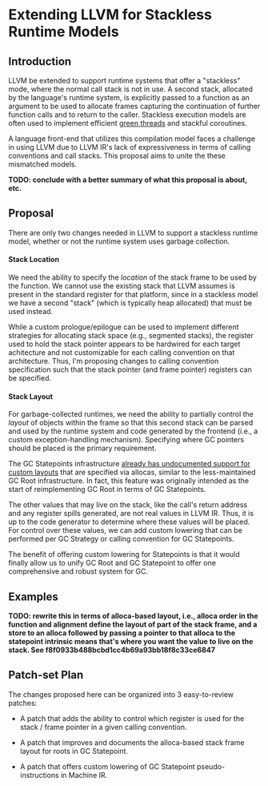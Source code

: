 Extending LLVM for Stackless Runtime Models
=====================================================

Introduction
------------

LLVM be extended to support runtime systems that offer a
"stackless" mode, where the normal call stack is not in use.
A second stack, allocated by the language's runtime system, is
explicitly passed to a function as an argument to be used to allocate
frames capturing the continuation of further function calls and to return to
the caller.
Stackless execution models are often used to implement efficient
[green threads](https://en.wikipedia.org/wiki/Green_threads) and stackful coroutines.

A language front-end that utilizes this compilation model faces a challenge in using
LLVM due to LLVM IR's lack of expressiveness in terms of calling conventions and call stacks.
This proposal aims to unite the these mismatched models.

**TODO: conclude with a better summary of what this proposal is about, etc.**



Proposal
--------

There are only two changes needed in LLVM to support a stackless runtime model,
whether or not the runtime system uses garbage collection.

#### Stack Location

We need the ability to specify the
*location* of the stack frame to be used by the function.
We cannot use the existing stack that
LLVM assumes is present in the standard register for that platform,
since in a stackless model we have a second "stack"
(which is typically heap allocated) that must be used instead.

While a custom prologue/epilogue can be used to implement different strategies
for allocating stack space (e.g., segmented stacks), the register used to hold
the stack pointer appears to be hardwired for each target achitecture
and not customizable for each calling convention on that architecture.
Thus, I'm proposing changes to calling convention specification such that the
stack pointer (and frame pointer) registers can be specified.


<!--
##### Challenges

The primary challenge is that we need an understanding of how
two functions with different calling conventions with respect to stack-passing
can interoperate without a separate assembly-code shim.

TODO: can this even work without an assembly shim function
that unifies the conventions, whether auto-generated or not?

If the caller function F's convention has a different stack convention from
a call to the callee G, then:

  1. The stack register of F must be a callee-saved register in G.
  2. The stack register of G must be an argument register in F.

During codegen, we lower the call such that the caller initalizes ???

This way, a C-convention function can allocate a fresh stack and pass it to
a stackless function so that it can execute on it, and

We can either leave this undefined, or check for this and reject
such programs. We can leave it up to the implementor of the calling
convention to identify which conventions are compatible, instead of
an automated test / check.
-->



#### Stack Layout

For garbage-collected runtimes, we need the ability to partially
control the *layout* of objects within the frame so that this second
stack can be parsed and used by the runtime system and code generated by the
frontend (i.e., a custom exception-handling mechanism).
Specifying where GC pointers should be placed is
the primary requirement.

The GC Statepoints infrastructure
[already has undocumented support for custom layouts](https://github.com/llvm/llvm-project/commit/f8f0933b488bcbd1cc4b69a93bb18f8c33ce6847)
that are specified via allocas, similar to the less-maintained GC Root infrastructure.
In fact, this feature was originally intended as the start of reimplementing GC Root
in terms of GC Statepoints.

The other values that may live on the stack, like the call's return
address and any register spills generated, are not real values in LLVM IR.
Thus, it is up to the code generator to determine where these values
will be placed.
For control over these values, we can add custom lowering that can be performed
per GC Strategy or calling convention for GC Statepoints.

The benefit of offering custom lowering for Statepoints is that it would finally
allow us to unify GC Root and GC Statepoint to offer one comprehensive and robust
system for GC.


Examples
--------

**TODO: rewrite this in terms of alloca-based layout, i.e., alloca order
in the function and alignment define the layout of part of the stack frame,
and a store to an alloca followed by passing a pointer to that alloca
to the statepoint intrinsic means that's where you want the value
to live on the stack. See f8f0933b488bcbd1cc4b69a93bb18f8c33ce6847**

<!--

#### Function Calls

Let's consider our first example, where `@foo` calls `@bar`, written for a
"stackless" model. Both `@foo` and `@bar` now accept and return a secondary
stack, `%sp`, as their first argument when called, and the first structure
member on return.

In addition, we need to specify a layout for the frame to be compatible with our
runtime system: from low to high addresses we have GC pointers, the return
address, non-GC values, and then any register spills. This can be achieved using
the proposed `gc.frame.*` intrinsics below:

```llvm
%stack_ty = type i64*
declare %stack_ty @AllocHeap(i32)
declare {%stack_ty, i32} @bar(%stack_ty, i32)

define {%stack_ty, i32} @foo(%stack_ty %sp_arg, i32 %arg) {
  ;;; ...
  %ptr = ; an i64*, tracked by the GC
  %raw = ; an i32

  ;;; NEW: allocate space for the frame
  %spill_sz = call i32 @llvm.gc.frame.spillsz()
  %frame_sz = add i32 %spill_sz, 32
  %sp = call %stack_ty @AllocHeap(i32 %frame_sz)

  ;;; NEW: specify a layout for the frame
  %frameTok = call token @llvm.gc.frame.layout(
        %stack_ty %sp,  ; where to allocate the stack frame
        i32 16,         ; byte offset for return address
        i32 32          ; byte offset for start of spill area
    )

  ;;; NEW: record frame writes at specified byte offsets
  call void @llvm.gc.frame.save(token %frameTok, %stack_ty %sp_arg, i32 0)
  call void @llvm.gc.frame.save(token %frameTok, i64* %ptr, i32 8)
  call void @llvm.gc.frame.save(token %frameTok, i64* %raw, i32 24)

  ;;; perform the call @bar(42)
  %tok = call token @llvm.gc.frame.statepoint(
             i32 (i32) @bar,   ; callee
             i32 42,           ; arg(s)
             token %frameTok   ; frame layout
             )

  ;;; NEW: %sp and %frameTok are now invalid since the GC might have
  ;;; relocated the frame. we obtain the new version.
  %relo_frameTok = call token @llvm.gc.frame.accessor(token %tok)

  ;;; %ptr is now invalid. must use relocated version. NEW: now a byte offset
  %relo_ptr = call i64* @llvm.gc.frame.load(token %relo_frameTok, i32 8)

  ;;; obtain the value(s) returned by @bar
  %retVal = call i32 @llvm.gc.frame.result(token %tok)

  ;;; ... uses of %raw, %relo_ptr, etc ...
}
```

Note that the primary changes here are an expansion of certain aspects that were
previously left undefined in `gc.statepoint` to allow more control by front
-ends:

(1) `gc.frame.layout` wraps the pointer to the frame (i.e., the location) along
with some layout requirements for the non-representable values (the return
address and spill area).

(2) The use of `gc.frame.save` corresponds to listing the live GC pointers in
`gc.statepoint` calls so they are saved to the frame, however, now we can
control the layout within the frame. Similarly, `gc.frame.load` corresponds to
Statepoint's `gc.relocate` to freshly load the values that were saved to the
frame.

Just as in `gc.statepoint`, any values that are used after the call to `@bar`
that are *not* explicitly stored and reloaded from the frame will be
automatically stored and reloaded from the frame's spill area. This applies to
both explicit LLVM IR values and any values generated during code generation.
The size of this spill area will be filled in by the code generator via the
`gc.frame.spillsz` intrinsic. As usual, it is assumed that the garbage collector
will not modify the spill area or the return address.


#### Function Return

Let's now consider how `@bar` returns back to `@foo`. We again use the
`gc.frame.layout` intrinsic to describe where the return address is located
within the the frame `@bar` was given. It is up to the front-end to ensure that
all frame layouts for callers & callees have matching layout specifications.

```llvm
define {%stack_ty, i32} @bar(%stack_ty %sp_arg, i32) {
  ;;; ...
  %layoutTok = call token @llvm.gc.frame.layout(
                               %stack_ty %sp_arg, ; stack pointer
                               i32 16             ; return address offset
                               )
  %retTok = call {%stack_ty, i64} @llvm.gc.frame.return(token %layoutTok, i32 12)
  ret {%stack_ty, i32} %retTok
}
```

Note that only a partial layout is required for returning, as the rest of the
frame is not needed by `@bar`. The vararg `gc.frame.return` intrinsic to bundles
up the frame layout along with the returned values. In this example, 12 will be
returned as the 2nd struct member, as the 1st member is always the stack
pointer. It is also possible to have a value that is returned via the stack,
though we are not pursuing this yet.

#### Green Threads

**TODO: example IR for this**

#### Coroutines

**TODO: example IR for this**

-->

Patch-set Plan
--------------

The changes proposed here can be organized into 3 easy-to-review patches:

- A patch that adds the ability to control which register is used for
  the stack / frame pointer in a given calling convention.

- A patch that improves and documents the alloca-based stack frame layout
  for roots in GC Statepoint.

- A patch that offers custom lowering of GC Statepoint pseudo-instructions
  in Machine IR.
